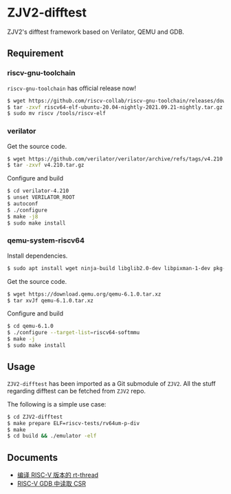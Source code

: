 # ZJV2-difftest

ZJV2's difftest framework based on Verilator, QEMU and GDB.


## Requirement

### riscv-gnu-toolchain

`riscv-gnu-toolchain` has official release now!

```bash
$ wget https://github.com/riscv-collab/riscv-gnu-toolchain/releases/download/2021.09.21/riscv64-elf-ubuntu-20.04-nightly-2021.09.21-nightly.tar.gz
$ tar -zxvf riscv64-elf-ubuntu-20.04-nightly-2021.09.21-nightly.tar.gz
$ sudo mv riscv /tools/riscv-elf
```


### verilator

Get the source code.

```bash
$ wget https://github.com/verilator/verilator/archive/refs/tags/v4.210.tar.gz
$ tar -zxvf v4.210.tar.gz
```

Configure and build

```bash
$ cd verilator-4.210
$ unset VERILATOR_ROOT
$ autoconf
$ ./configure
$ make -j8
$ sudo make install
```


### qemu-system-riscv64

Install dependencies.

```bash
$ sudo apt install wget ninja-build libglib2.0-dev libpixman-1-dev pkg-config
```

Get the source code.

```bash
$ wget https://download.qemu.org/qemu-6.1.0.tar.xz
$ tar xvJf qemu-6.1.0.tar.xz
```

Configure and build

```bash
$ cd qemu-6.1.0
$ ./configure --target-list=riscv64-softmmu
$ make -j
$ sudo make install
```


## Usage

`ZJV2-difftest` has been imported as a Git submodule of `ZJV2`. All the stuff regarding difftest can be fetched from `ZJV2` repo.

The following is a simple use case:

```bash
$ cd ZJV2-difftest
$ make prepare ELF=riscv-tests/rv64um-p-div
$ make
$ cd build && ./emulator -elf
```


## Documents

- [编译 RISC-V 版本的 rt-thread](doc/rt-thread.md)
- [RISC-V GDB 中读取 CSR](doc/gdb-csr.md)
